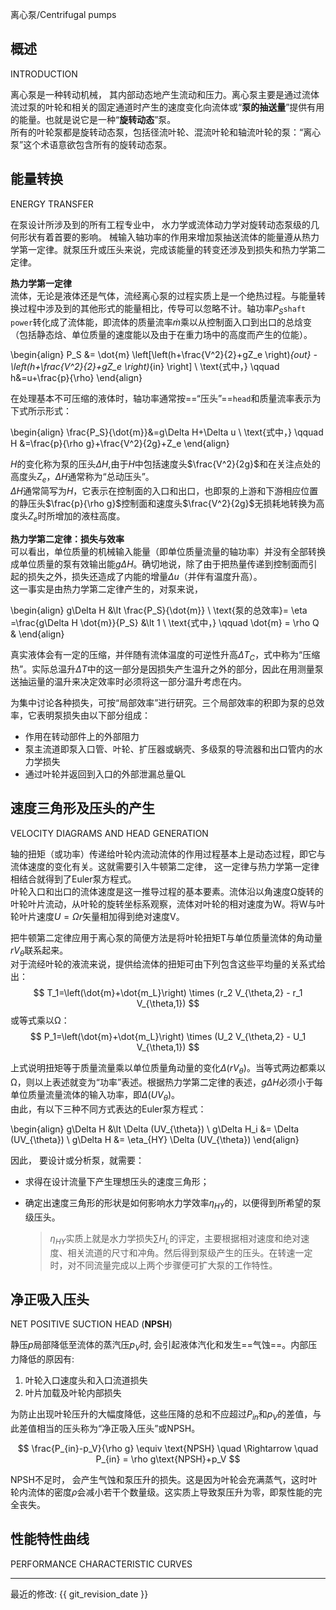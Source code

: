 离心泵/Centrifugal pumps

## 概述
INTRODUCTION    

离心泵是一种转动机械， 其内部动态地产生流动和压力。离心泵主要是通过流体流过泵的叶轮和相关的固定通道时产生的速度变化向流体或“**泵的抽送量**”提供有用的能量。也就是说它是一种“**旋转动态**”泵。  
所有的叶轮泵都是旋转动态泵，包括径流叶轮、混流叶轮和轴流叶轮的泵：“离心泵”这个术语意欲包含所有的旋转动态泵。    
## 能量转换
ENERGY TRANSFER     

在泵设计所涉及到的所有工程专业中， 水力学或流体动力学对旋转动态泵级的几何形状有着首要的影响。 械输入轴功率的作用来增加泵抽送流体的能量遵从热力学第一定律。就泵压升或压头来说，完成该能量的转变还涉及到损失和热力学第二定律。  

**热力学第一定律**      
流体，无论是液体还是气体，流经离心泵的过程实质上是一个绝热过程。与能量转换过程中涉及到的其他形式的能量相比，传导可以忽略不计。轴功率$P_S$`shaft power`转化成了流体能，即流体的质量流率$\dot{m}$乘以从控制面入口到出口的总焓变（包括静态焓、单位质量的速度能以及由于在重力场中的高度而产生的位能）。     

\begin{align}
P_S &= \dot{m} \left[\left(h+\frac{V^2}{2}+gZ_e \right)_{out} - \left(h+\frac{V^2}{2}+gZ_e \right)_{in} \right] \\
\text{式中，} \qquad h&=u+\frac{p}{\rho}
\end{align}

在处理基本不可压缩的液体时，轴功率通常按==“压头”==`head`和质量流率表示为下式所示形式：    

\begin{align}
\frac{P_S}{\dot{m}}&=g\Delta H+\Delta u \\
\text{式中，} \qquad H &=\frac{p}{\rho g}+\frac{V^2}{2g}+Z_e 
\end{align}

$H$的变化称为泵的压头$\Delta H$,由于$H$中包括速度头$\frac{V^2}{2g}$和在关注点处的高度头$Z_e$，$\Delta H$通常称为“总动压头”。    
$\Delta H$通常简写为$H$，它表示在控制面的入口和出口，也即泵的上游和下游相应位置的静压头$\frac{p}{\rho g}$控制面和速度头$\frac{V^2}{2g}$无损耗地转换为高度头$Z_e$时所增加的液柱高度。    


**热力学第二定律：损失与效率**      
可以看出，单位质量的机械输入能量（即单位质量流量的轴功率）并没有全部转换成单位质量的泵有效输出能$g\Delta H$。确切地说，除了由于把热量传递到控制面而引起的损失之外，损失还造成了内能的增量$\Delta u$（并伴有温度升高）。     
这一事实是由热力学第二定律产生的，对泵来说，   

\begin{align}
g\Delta H &\lt \frac{P_S}{\dot{m}} \\ 
\text{泵的总效率}= \eta =\frac{g\Delta H \dot{m}}{P_S} &\lt 1 \\ 
\text{式中，} \qquad \dot{m} = \rho Q & 
\end{align}

真实液体会有一定的压缩，并伴随有流体温度的可逆性升高$\Delta T_C$，式中称为“压缩热”。实际总温升$\Delta T$中的这一部分是因损失产生温升之外的部分，因此在用测量泵送抽运量的温升来决定效率时必须将这一部分温升考虑在内。

为集中讨论各种损失，可按“局部效率”进行研究。三个局部效率的积即为泵的总效率，它表明泵损失由以下部分组成：    

* 作用在转动部件上的外部阻力    
* 泵主流道即泵入口管、叶轮、扩压器或蜗壳、多级泵的导流器和出口管内的水力学损失  
* 通过叶轮并返回到入口的外部泄漏总量QL  


## 速度三角形及压头的产生
VELOCITY DIAGRAMS AND HEAD GENERATION       

轴的扭矩（或功率）传递给叶轮内流动流体的作用过程基本上是动态过程，即它与流体速度的变化有关。这就需要引入牛顿第二定律， 这一定律与热力学第一定律相结合就得到了Euler泵方程式。    
叶轮入口和出口的流体速度是这一推导过程的基本要素。流体沿以角速度Ω旋转的叶轮叶片流动，从叶轮的旋转坐标系观察，流体对叶轮的相对速度为W。将W与叶轮叶片速度$U=Ωr$矢量相加得到绝对速度V。  

把牛顿第二定律应用于离心泵的简便方法是将叶轮扭矩T与单位质量流体的角动量$rV_{\theta}$联系起来。  
对于流经叶轮的液流来说，提供给流体的扭矩可由下列包含这些平均量的关系式给出：    
$$ T_1=\left(\dot{m}+\dot{m_L}\right) \times (r_2 V_{\theta,2} - r_1 V_{\theta,1}) $$
或等式乘以Ω：   
$$ P_1=\left(\dot{m}+\dot{m_L}\right) \times (U_2 V_{\theta,2} - U_1 V_{\theta,1}) $$

上式说明扭矩等于质量流量乘以单位质量角动量的变化$\Delta (rV_{\theta})$。当等式两边都乘以Ω，则以上表述就变为“功率”表述。根据热力学第二定律的表述，$g\Delta H$必须小于每单位质量流量流体的输入功率，即$\Delta (UV_{\theta})$。    
由此，有以下三种不同方式表达的Euler泵方程式：   

\begin{align}
g\Delta H &\lt \Delta (UV_{\theta}) \\ 
g\Delta H_i &= \Delta (UV_{\theta}) \\ 
g\Delta H &= \eta_{HY} \Delta (UV_{\theta}) 
\end{align}

因此， 要设计或分析泵，就需要：     

* 求得在设计流量下产生理想压头的速度三角形；    
* 确定出速度三角形的形状是如何影响水力学效率$\eta_{HY}$的，以便得到所希望的泵级压头。   

    >$\eta_{HY}$实质上就是水力学损失$\sum H_L$的评定，主要根据相对速度和绝对速度、相关流道的尺寸和冲角。然后得到泵级产生的压头。在转速一定时，对不同流量完成以上两个步骤便可扩大泵的工作特性。      


## 净正吸入压头
NET POSITIVE SUCTION HEAD (**NPSH**)  

静压$p$局部降低至流体的蒸汽压$p_V$时, 会引起液体汽化和发生==气蚀==。内部压力降低的原因有:   

1. 叶轮入口速度头和入口流道损失     
2. 叶片加载及叶轮内部损失   

为防止出现叶轮压升的大幅度降低，这些压降的总和不应超过$P_{in}$和$p_V$的差值，与此差值相当的压头称为“净正吸入压头”或NPSH。   

$$ \frac{P_{in}-p_V}{\rho g} \equiv \text{NPSH} \quad \Rightarrow \quad P_{in} = \rho g\text{NPSH}+p_V $$

NPSH不足时， 会产生气蚀和泵压升的损失。这是因为叶轮会充满蒸气，这时叶轮内流体的密度$\rho$会减小若干个数量级。这实质上导致泵压升为零，即泵性能的完全丧失。   

## 性能特性曲线
PERFORMANCE CHARACTERISTIC CURVES   








-----

最近的修改: {{ git_revision_date }}